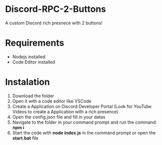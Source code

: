 # Discord-RPC-2-Buttons
A custom Discord rich presnece with 2 buttons! 

# Requirements
- Nodejs installed
- Code Editor installed

# Instalation
1. Download the folder
2. Open it with a code editor like VSCode
3. Create a Application on Discord Developer Portal (Look for YouTube Videos to create a Application with a rich presence)
4. Open the config.json file and fill in your datas
5. Navigate to the folder in your command prompt and run the command: **npm i**
6. Start the code with **node index.js** in the command prompt *or* open the **start.bat** file
